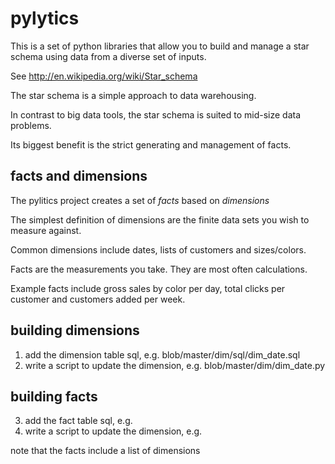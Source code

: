 pylytics
========

This is a set of python libraries that allow you to build and manage a star schema using data from a diverse set of inputs.

See http://en.wikipedia.org/wiki/Star_schema

The star schema is a simple approach to data warehousing.  

In contrast to big data tools, the star schema is suited to mid-size data problems.

Its biggest benefit is the strict generating and management of facts.

facts and dimensions
--------------------
The pylitics project creates a set of *facts* based on *dimensions*

The simplest definition of dimensions are the finite data sets you wish to measure against.

Common dimensions include dates, lists of customers and sizes/colors.

Facts are the measurements you take.  They are most often calculations.  

Example facts include gross sales by color per day, total clicks per customer and customers added per week.

building dimensions
-------------------
1) add the dimension table sql, e.g. blob/master/dim/sql/dim_date.sql
2) write a script to update the dimension, e.g. blob/master/dim/dim_date.py

building facts
--------------
3) add the fact table sql, e.g. 
4) write a script to update the dimension, e.g.

note that the facts include a list of dimensions
